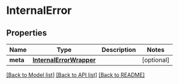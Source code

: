 # InternalError

## Properties
Name | Type | Description | Notes
------------ | ------------- | ------------- | -------------
**meta** | [**InternalErrorWrapper**](InternalErrorWrapper.md) |  | [optional] 

[[Back to Model list]](../README.md#documentation-for-models) [[Back to API list]](../README.md#documentation-for-api-endpoints) [[Back to README]](../README.md)

